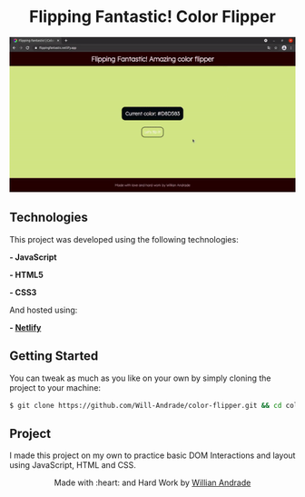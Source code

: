 <h1 align="center">
  Flipping Fantastic! Color Flipper
</h1>

<p align="center">
  <img src="public/flippingFantasticGIF.gif" alt="Flipping Fantastic" >
</p>

## Technologies

This project was developed using the following technologies:

**- JavaScript**

**- HTML5** 

**- CSS3**

And hosted using:

**- [Netlify](https://www.netlify.com/)**

## Getting Started

You can tweak as much as you like on your own by simply cloning the project to your machine:

```bash
$ git clone https://github.com/Will-Andrade/color-flipper.git && cd color-flipper
```

## Project

I made this project on my own to practice basic DOM Interactions and layout using JavaScript, HTML and CSS.

<p align="center">Made with :heart: and Hard Work by <a href="https://github.com/Will-Andrade" target="_blank">Willian Andrade</a></p>
